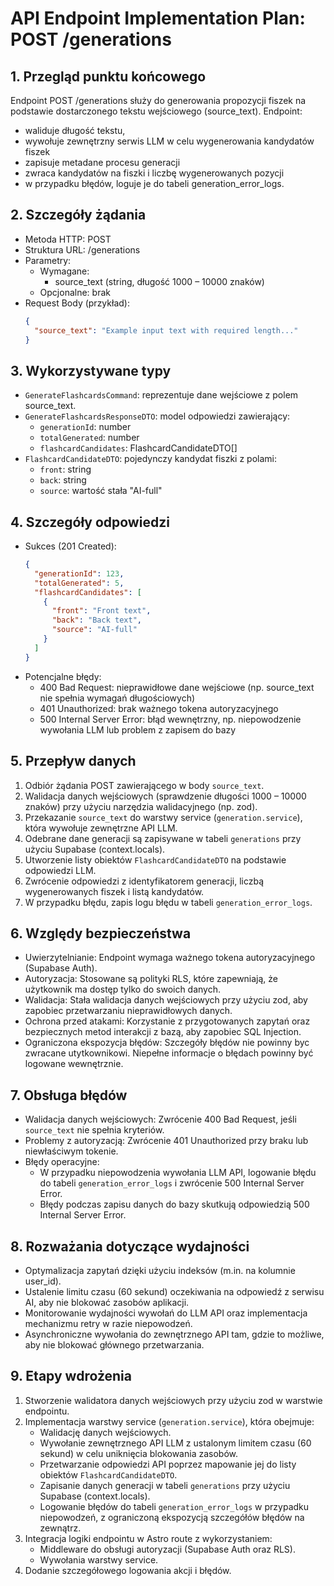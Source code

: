 # API Endpoint Implementation Plan: POST /generations

## 1. Przegląd punktu końcowego
Endpoint POST /generations służy do generowania propozycji fiszek na podstawie dostarczonego tekstu wejściowego (source_text). Endpoint:
- waliduje długość tekstu,
- wywołuje zewnętrzny serwis LLM w celu wygenerowania kandydatów fiszek
- zapisuje metadane procesu generacji
- zwraca kandydatów na fiszki i liczbę wygenerowanych pozycji
- w przypadku błędów, loguje je do tabeli generation_error_logs.

## 2. Szczegóły żądania
- Metoda HTTP: POST
- Struktura URL: /generations
- Parametry:
  - Wymagane:
    - source_text (string, długość 1000 – 10000 znaków)
  - Opcjonalne: brak
- Request Body (przykład):
  ```json
  {
    "source_text": "Example input text with required length..."
  }
  ```

## 3. Wykorzystywane typy
- `GenerateFlashcardsCommand`: reprezentuje dane wejściowe z polem source_text.
- `GenerateFlashcardsResponseDTO`: model odpowiedzi zawierający:
  - `generationId`: number
  - `totalGenerated`: number
  - `flashcardCandidates`: FlashcardCandidateDTO[]
- `FlashcardCandidateDTO`: pojedynczy kandydat fiszki z polami:
  - `front`: string
  - `back`: string
  - `source`: wartość stała "AI-full"

## 4. Szczegóły odpowiedzi
- Sukces (201 Created):
  ```json
  {
    "generationId": 123,
    "totalGenerated": 5,
    "flashcardCandidates": [
      {
        "front": "Front text",
        "back": "Back text",
        "source": "AI-full"
      }
    ]
  }
  ```
- Potencjalne błędy:
  - 400 Bad Request: nieprawidłowe dane wejściowe (np. source_text nie spełnia wymagań długościowych)
  - 401 Unauthorized: brak ważnego tokena autoryzacyjnego
  - 500 Internal Server Error: błąd wewnętrzny, np. niepowodzenie wywołania LLM lub problem z zapisem do bazy

## 5. Przepływ danych
1. Odbiór żądania POST zawierającego w body `source_text`.
2. Walidacja danych wejściowych (sprawdzenie długości 1000 – 10000 znaków) przy użyciu narzędzia walidacyjnego (np. zod).
3. Przekazanie `source_text` do warstwy service (`generation.service`), która wywołuje zewnętrzne API LLM.
4. Odebrane dane generacji są zapisywane w tabeli `generations` przy użyciu Supabase (context.locals).
5. Utworzenie listy obiektów `FlashcardCandidateDTO` na podstawie odpowiedzi LLM.
6. Zwrócenie odpowiedzi z identyfikatorem generacji, liczbą wygenerowanych fiszek i listą kandydatów.
7. W przypadku błędu, zapis logu błędu w tabeli `generation_error_logs`.

## 6. Względy bezpieczeństwa
- Uwierzytelnianie: Endpoint wymaga ważnego tokena autoryzacyjnego (Supabase Auth).
- Autoryzacja: Stosowane są polityki RLS, które zapewniają, że użytkownik ma dostęp tylko do swoich danych.
- Walidacja: Stała walidacja danych wejściowych przy użyciu zod, aby zapobiec przetwarzaniu nieprawidłowych danych.
- Ochrona przed atakami: Korzystanie z przygotowanych zapytań oraz bezpiecznych metod interakcji z bazą, aby zapobiec SQL Injection.
- Ograniczona ekspozycja błędów: Szczegóły błędów nie powinny byc zwracane utytkownikowi. Niepełne informacje o błędach powinny być logowane wewnętrznie.

## 7. Obsługa błędów
- Walidacja danych wejściowych: Zwrócenie 400 Bad Request, jeśli `source_text` nie spełnia kryteriów.
- Problemy z autoryzacją: Zwrócenie 401 Unauthorized przy braku lub niewłaściwym tokenie.
- Błędy operacyjne:
  - W przypadku niepowodzenia wywołania LLM API, logowanie błędu do tabeli `generation_error_logs` i zwrócenie 500 Internal Server Error.
  - Błędy podczas zapisu danych do bazy skutkują odpowiedzią 500 Internal Server Error.

## 8. Rozważania dotyczące wydajności
- Optymalizacja zapytań dzięki użyciu indeksów (m.in. na kolumnie user_id).
- Ustalenie limitu czasu (60 sekund) oczekiwania na odpowiedź z serwisu AI, aby nie blokować zasobów aplikacji. 
- Monitorowanie wydajności wywołań do LLM API oraz implementacja mechanizmu retry w razie niepowodzeń.
- Asynchroniczne wywołania do zewnętrznego API tam, gdzie to możliwe, aby nie blokować głównego przetwarzania.

## 9. Etapy wdrożenia
1. Stworzenie walidatora danych wejściowych przy użyciu zod w warstwie endpointu.
2. Implementacja warstwy service (`generation.service`), która obejmuje:
   - Walidację danych wejściowych.
   - Wywołanie zewnętrznego API LLM z ustalonym limitem czasu (60 sekund) w celu uniknięcia blokowania zasobów.
   - Przetwarzanie odpowiedzi API poprzez mapowanie jej do listy obiektów `FlashcardCandidateDTO`.
   - Zapisanie danych generacji w tabeli `generations` przy użyciu Supabase (context.locals).
   - Logowanie błędów do tabeli `generation_error_logs` w przypadku niepowodzeń, z ograniczoną ekspozycją szczegółów błędów na zewnątrz.
3. Integracja logiki endpointu w Astro route z wykorzystaniem:
   - Middleware do obsługi autoryzacji (Supabase Auth oraz RLS).
   - Wywołania warstwy service.
4. Dodanie szczegółowego logowania akcji i błędów.